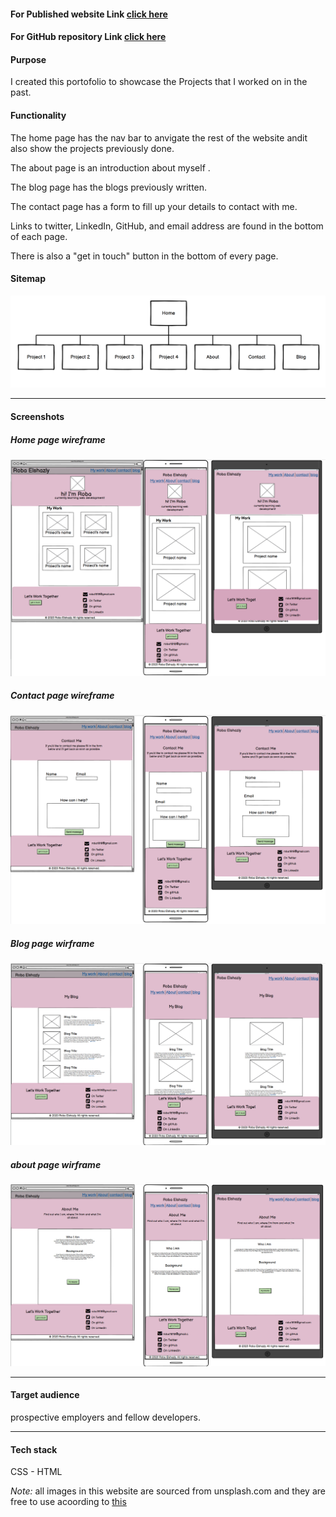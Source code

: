 #### For Published website Link [click here](https://roba-elshazly.netlify.app)

#### For GitHub repository Link [click here](https://github.com/robaElshazly/Portfolio)



#### Purpose

I created this portofolio to showcase the Projects that I worked on in the past.

#### Functionality

The home page has the nav bar to anvigate the rest of the website andit also show the projects previously done.

The about page is an introduction about myself .

The blog page has the blogs previously written.

The contact page has a form to fill up your details to contact with me.

Links to twitter, LinkedIn, GitHub, and email address are found in the bottom of each page.

There is also a "get in touch" button in the bottom of every page.



#### Sitemap

![sitemap](./docs/wireframes/sitemap.png)

___
#### Screenshots

##### Home page wireframe
![home](./docs/wireframes/home-screenshot.png)



##### Contact page wireframe
![contact](./docs/wireframes/contact-screenshot.png)



##### Blog page wirframe
![blog](./docs/wireframes/blog-screenshot.png)

##### about page wirframe
![about](./docs/wireframes/about-screenshot.png)

___
#### Target audience
 
 prospective employers and fellow developers.
___
#### Tech stack

CSS - HTML

*Note:* all images in this website are sourced from unsplash.com and they are free to use acoording to 
[this](https://help.unsplash.com/en/articles/2612315-can-i-use-unsplash-photos-for-personal-or-commercial-projects#:~:text=The%20photos%20on%20Unsplash%20are,it%20is%20appreciated%20when%20possible.)

